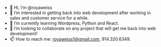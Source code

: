 - 👋 Hi, I’m @royaweiss
- 👀 I’m interested in getting back into web development after working in sales and customer service for a while.
- 🌱 I’m currently learning Wordpress, Python and React.
- 💞️ I’m looking to collaborate on any project that will get me back into web development!
- 📫 How to reach me: royaweiss1@gmail.com, 914.320.6349.

<!---
royaweiss/royaweiss is a ✨ special ✨ repository because its `README.md` (this file) appears on your GitHub profile.
You can click the Preview link to take a look at your changes.
--->
